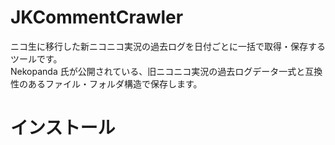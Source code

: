 
# JKCommentCrawler

ニコ生に移行した新ニコニコ実況の過去ログを日付ごとに一括で取得・保存するツールです。  
Nekopanda 氏が公開されている、旧ニコニコ実況の過去ログデータ一式と互換性のあるファイル・フォルダ構造で保存します。

# インストール



